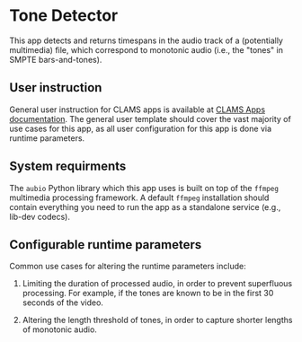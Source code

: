 # Tone Detector

This app detects and returns timespans in the audio track of a (potentially multimedia) file, which correspond to monotonic audio (i.e., the "tones" in SMPTE bars-and-tones).

## User instruction

General user instruction for CLAMS apps is available at [CLAMS Apps documentation](https://apps.clams.ai/clamsapp/). The general user template should cover the vast majority of use cases for this app, as all user configuration for this app is done via runtime parameters.

## System requirments

The `aubio` Python library which this app uses is built on top of the `ffmpeg` multimedia processing framework. A default `ffmpeg` installation should contain everything you need to run the app as a standalone service (e.g., lib-dev codecs).

## Configurable runtime parameters

Common use cases for altering the runtime parameters include:

1. Limiting the duration of processed audio, in order to prevent superfluous processing. For example, if the tones are known to be in the first 30 seconds of the video.

2. Altering the length threshold of tones, in order to capture shorter lengths of monotonic audio.

